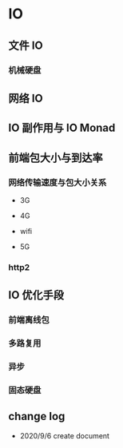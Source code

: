 # IO

## 文件 IO

### 机械硬盘

## 网络 IO

## IO 副作用与 IO Monad

## 前端包大小与到达率

### 网络传输速度与包大小关系

- 3G

- 4G

- wifi

- 5G

### http2

## IO 优化手段

### 前端离线包

### 多路复用

### 异步

### 固态硬盘


## change log

- 2020/9/6 create document
